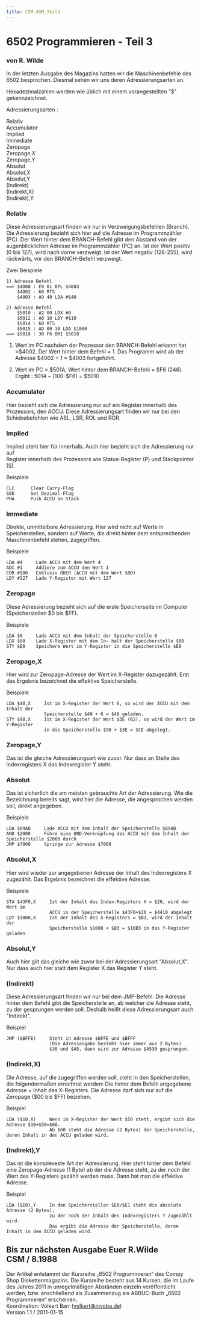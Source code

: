 ```yaml
---
title: CSM_ASM_Teil3
---
```

# 6502 Programmieren - Teil 3  
### von R. Wilde  
  
In der letzten Ausgabe des Magazins hatten wir die Maschinenbefehle des 6502 besprochen. Diesmal sehen wir uns deren Adressierungsarten an.  
  
Hexadezimalzahlen werden wie üblich mit einem vorangestellten "$" gekennzeichnet.  
  
Adressierungsarten :  
  
Relativ  
Accumulator  
Implied  
Immediate  
Zeropage  
Zeropage,X  
Zeropage,Y  
Absolut  
Absolut,X  
Absolut,Y  
(Indirekt)  
(Indirekt,X)  
(Indirekt),Y  
  
### Relativ  
  
Diese Adressierungsart finden wir nur in Verzweigungsbefehlen (Branch). Die Adressierung bezieht sich hier auf die Adresse im Programmzähler (PC). Der Wert hinter dem BRANCH-Befehl gibt den Abstand von der augenblicklichen Adresse im Programmzähler (PC) an. Ist der Wert positiv (0 bis 127), wird nach vorne verzweigt. Ist der Wert negativ (128-255), wird rückwärts, vor den BRANCH-Befehl verzweigt.  
  
  
Zwei Beispiele  
```
1) Adresse Befehl
==> $4000 : F0 01 BPL $4003
    $4002 : 60 RTS
    $4003 : A9 40 LDA #$40
```
```
2) Adresse Befehl
    $5010 : A2 00 LDX #0
    $5012 : A0 10 LDY #$10
    $5014 : 60 RTS
    $5015 : AD 00 10 LDA $1000
==> $5018 : 30 F6 BMI $5010
```
  
1) Wert im PC nachdem der Prozessor den BRANCH-Befehl erkannt hat =$4002. Der Wert hinter dem Befehl = 1. Das Programm wird ab der Adresse $4002 + 1 = $4003 fortgeführt.  
  
2) Wert im PC = $501A, Wert hinter dem BRANCH-Befehl = $F6 (246). Ergibt : $501A - ($100-$F6) = $5010  
  
### Accumulator  
  
Hier bezieht sich die Adressierung nur auf ein Register innerhalb des Prozessors, den ACCU. Diese Adressierungsart finden wir nur bei den Schiebebefehlen wie ASL, LSR, ROL und ROR.  
  
### Implied  
  
Implied steht hier für innerhalb. Auch hier bezieht sich die Adressierung nur auf  
Register innerhalb des Prozessors wie Status-Register (P) und Stackpointer (S).  
  
Beispiele  
```
CLC      Clear Carry-Flag
SED      Set Dezimal-Flag
PHA      Push ACCU on Stack
```
  
### Immediate  
  
Direkte, unmittelbare Adressierung. Hier wird nicht auf Werte in Speicherstellen, sondern auf Werte, die direkt hinter dem entsprechenden Maschinenbefehl stehen, zugegriffen.  
  
Beispiele  
```
LDA #4     Lade ACCU mit dem Wert 4
ADC #1     Addiere zum ACCU den Wert 1
EOR #$80   Exklusiv ODER (ACCU mit dem Wert $80)
LDY #127   Lade Y-Register mit Wert 127
```
  
### Zeropage  
  
Diese Adressierung bezieht sich auf die erste Speicherseite im Computer (Speicherstellen $0 bis $FF).  
  
Beispiele  
```
LDA $0     Lade ACCU mit dem Inhalt der Speicherstelle 0
LDX $80    Lade X-Register mit dem In- halt der Speicherstelle $80
STY $E0    Speichere Wert im Y-Register in die Speicherstelle $E0
```
  
### Zeropage,X  
Hier wird zur Zeropage-Adresse der Wert im X-Register dazugezählt. Erst das Ergebnis bezeichnet die effektive Speicherstelle.  
  
Beispiele  
```
LDA $40,X     Ist im X-Register der Wert 6, so wird der ACCU mit dem Inhalt der 
              Speicherstelle $40 + 6 = $46 geladen.
STY $90,X     Ist im X-Register der Wert $3E (62), so wird der Wert im Y-Register 
              in die Speicherstelle $90 + $3E = $CE abgelegt.
```
  
### Zeropage,Y  
Das ist die gleiche Adressierungsart wie zuvor. Nur dass an Stelle des Indexregisters X das Indexregister Y steht.  
  
### Absolut  
Das ist sicherlich die am meisten gebrauchte Art der Adressierung. Wie die Bezeichnung bereits sagt, wird hier die Adresse, die angesprochen werden soll, direkt angegeben.  
  
Beispiele  
```
LDA $89AB     Lade ACCU mit dem Inhalt der Speicherstelle $89AB
AND $2000     Führe eine UND-Verknüpfung des ACCU mit dem Inhalt der Speicherstelle $2000 durch
JMP $7000     Springe zur Adresse $7000
```
  
### Absolut,X  
Hier wird wieder zur angegebenen Adresse der Inhalt des Indexregisters X zugezählt. Das Ergebnis bezeichnet die effektive Adresse.  
  
Beispiele  
```
STA $43F0,X     Ist der Inhalt des Index-Registers X = $20, wird der Wert im 
                ACCU in der Speicherstelle $43F0+$20 = $4410 abgelegt
LDY $1000,X     Ist der Inhalt des X-Registers = $B3, wird der Inhalt der 
                Speicherstelle $1000 + $B3 = $10B3 in das Y-Register geladen
```
  
### Absolut,Y  
Auch hier gilt das gleiche wie zuvor bei der Adressierungsart "Absolut,X". Nur dass auch hier statt dem Register X das Register Y steht.  
  
### (Indirekt)  
Diese Adressierungsart finden wir nur bei dem JMP-Befehl. Die Adresse hinter dem Befehl gibt die Speicherstelle an, ab welcher die Adresse steht, zu der gesprungen werden soll. Deshalb heißt diese Adressierungsart auch "Indirekt".  
  
Beispiel  
```
JMP ($BFFE)     Steht in Adresse $BFFE und $BFFF 
                (Die Adressangabe besteht hier immer aus 2 Bytes) 
                $30 und $A5, dann wird zur Adresse $A530 gesprungen.
```
  
### (Indirekt,X)  
Die Adresse, auf die zugegriffen werden soll, steht in den Speicherstellen, die folgendermaßen errechnet werden: Die hinter dem Befehl angegebene Adresse + Inhalt des X-Registers. Die Adresse darf sich nur auf die Zeropage ($00 bis $FF) beziehen.  
  
Beispiel  
```
LDA ($10,X)     Wenn im X-Register der Wert $50 steht, ergibt sich die Adresse $10+$50=$60. 
                Ab $60 steht die Adresse (2 Bytes) der Speicherstelle, deren Inhalt in den ACCU geladen wird.
```
  
### (Indirekt),Y  
Das ist die komplexeste Art der Adressierung. Hier steht hinter dem Befehl eine Zeropage-Adresse (1 Byte) ab der die Adresse steht, zu der noch der Wert des Y-Registers gezählt werden muss. Dann hat man die effektive Adresse.  
  
Beispiel  
```
LDA ($E0),Y     In den Speicherstellen $E0/$E1 steht die absolute Adresse (2 Bytes), 
                zu der noch der Inhalt des Indexregisters Y zugezählt wird. 
                Das ergibt die Adresse der Speicherstelle, deren Inhalt in den ACCU geladen wird.
```
Bis zur nächsten Ausgabe Euer R.Wilde  
CSM / 8.1988  
---
Der Artikel entstammt der Kursreihe „6502 Programmieren“ des Compy Shop Diskettenmagazins. Die Kursreihe besteht aus 14 Kursen, die im Laufe des Jahres 2011 in unregelmäßigen Abständen einzeln veröffentlicht werden, bzw. anschließend als Zusammenzug als ABBUC-Buch „6502 Programmieren“ erscheinen.  
Koordination: Volkert Barr (volkert@nivoba.de)  
Version 1.1 / 2011-01-15  
